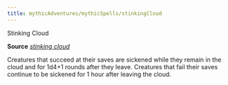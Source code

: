 ```yaml
---
title: mythicAdventures/mythicSpells/stinkingCloud
---
```

Stinking Cloud

**Source** [_stinking cloud_](spells/stinkingCloud.md#_stinking-cloud)

Creatures that succeed at their saves are sickened while they remain in the cloud and for 1d4+1 rounds after they leave. Creatures that fail their saves continue to be sickened for 1 hour after leaving the cloud.

